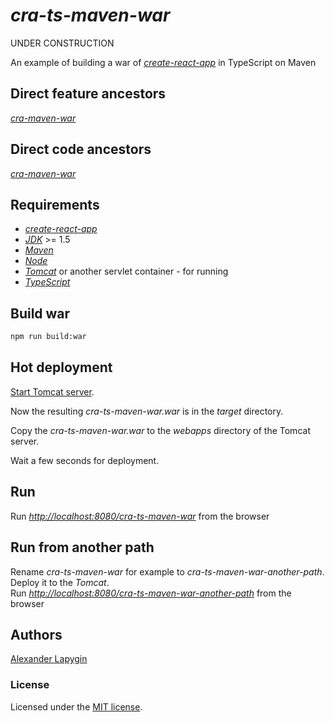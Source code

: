# *cra-ts-maven-war*

UNDER CONSTRUCTION

An example of building a war of [*create-react-app*](https://github.com/facebook/create-react-app) in TypeScript on Maven

## Direct feature ancestors

[*cra-maven-war*](https://github.com/softspider/cra-maven-war)

## Direct code ancestors

[*cra-maven-war*](https://github.com/softspider/cra-maven-war)

## Requirements

* [*create-react-app*](https://facebook.github.io/create-react-app/)
* [*JDK*](https://java.com/ru/download/) >= 1.5
* [*Maven*](https://maven.apache.org/)
* [*Node*](https://nodejs.org/en/download/package-manager/)
* [*Tomcat*](http://tomcat.apache.org/) or another servlet container - for running
* [*TypeScript*](https://www.typescriptlang.org/)


## Build war

```sh
npm run build:war
```

## Hot deployment

[Start Tomcat server](https://www.webucator.com/how-to/how-start-stop-apache-tomcat-from-the-command-line-windows.cfm).
  
Now the resulting *cra-ts-maven-war.war* is in the *target* directory.
  
Copy the *cra-ts-maven-war.war* to the *webapps* directory of the Tomcat server.

Wait a few seconds for deployment.

## Run

Run [*http://localhost:8080/cra-ts-maven-war*](http://localhost:8080/cra-ts-maven-war) from the browser

## Run from another path

Rename *cra-ts-maven-war* for example to *cra-ts-maven-war-another-path*.  
Deploy it to the *Tomcat*.  
Run [*http://localhost:8080/cra-ts-maven-war-another-path*](http://localhost:8080/cra-ts-maven-war-another-path) from the
browser


## Authors

[Alexander Lapygin](https://github.com/AlexanderLapygin)

### License

Licensed under the [MIT license](./LICENSE).
